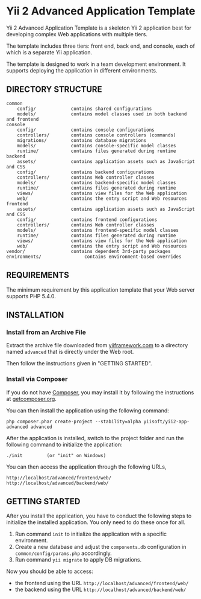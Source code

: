 Yii 2 Advanced Application Template
===================================

Yii 2 Advanced Application Template is a skeleton Yii 2 application best for
developing complex Web applications with multiple tiers.

The template includes three tiers: front end, back end, and console, each of which
is a separate Yii application.

The template is designed to work in a team development environment. It supports
deploying the application in different environments.


DIRECTORY STRUCTURE
-------------------

```
common
	config/             contains shared configurations
	models/             contains model classes used in both backend and frontend
console
	config/             contains console configurations
	controllers/        contains console controllers (commands)
	migrations/         contains database migrations
	models/             contains console-specific model classes
	runtime/            contains files generated during runtime
backend
	assets/             contains application assets such as JavaScript and CSS
	config/             contains backend configurations
	controllers/        contains Web controller classes
	models/             contains backend-specific model classes
	runtime/            contains files generated during runtime
	views/              contains view files for the Web application
	web/                contains the entry script and Web resources
frontend
	assets/             contains application assets such as JavaScript and CSS
	config/             contains frontend configurations
	controllers/        contains Web controller classes
	models/             contains frontend-specific model classes
	runtime/            contains files generated during runtime
	views/              contains view files for the Web application
	web/                contains the entry script and Web resources
vendor/                 contains dependent 3rd-party packages
environments/                contains environment-based overrides
```


REQUIREMENTS
------------

The minimum requirement by this application template that your Web server supports PHP 5.4.0.


INSTALLATION
------------

### Install from an Archive File

Extract the archive file downloaded from [yiiframework.com](http://www.yiiframework.com/download/) to
a directory named `advanced` that is directly under the Web root.

Then follow the instructions given in "GETTING STARTED".


### Install via Composer

If you do not have [Composer](http://getcomposer.org/), you may install it by following the instructions
at [getcomposer.org](http://getcomposer.org/doc/00-intro.md#installation-nix).

You can then install the application using the following command:

~~~
php composer.phar create-project --stability=alpha yiisoft/yii2-app-advanced advanced
~~~

After the application is installed, switch to the project folder and run the following command
to initialize the application:

~~~
./init         (or "init" on Windows)
~~~

You can then access the application through the following URLs,

~~~
http://localhost/advanced/frontend/web/
http://localhost/advanced/backend/web/
~~~


GETTING STARTED
---------------

After you install the application, you have to conduct the following steps to initialize
the installed application. You only need to do these once for all.

1. Run command `init` to initialize the application with a specific environment.
2. Create a new database and adjust the `components.db` configuration in `common/config/params.php` accordingly.
3. Run command `yii migrate` to apply DB migrations.

Now you should be able to access:

- the frontend using the URL `http://localhost/advanced/frontend/web/`
- the backend using the URL `http://localhost/advanced/backend/web/`
